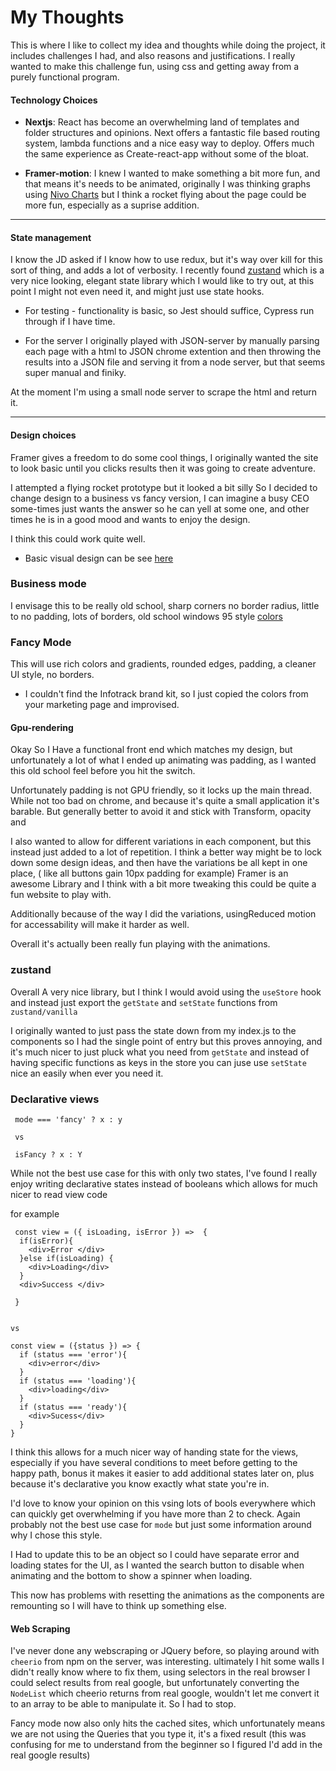 # My Thoughts

This is where I like to collect my idea and thoughts while doing the project, it includes challenges I had, and also reasons and justifications.
I really wanted to make this challenge fun, using css and getting away from a purely functional program.

#### Technology Choices

- **Nextjs**: React has become an overwhelming land of templates and folder structures and opinions. Next offers a fantastic file based routing system, lambda functions and a nice easy way to deploy. Offers much the same experience as Create-react-app without some of the bloat.

- **Framer-motion**: I knew I wanted to make something a bit more fun, and that means it's needs to be animated, originally I was thinking graphs using [Nivo Charts](https://nivo.rocks/) but I think a rocket flying about the page could be more fun, especially as a suprise addition.

---

#### State management

I know the JD asked if I know how to use redux, but it's way over kill for this sort of thing, and adds a lot of verbosity. I recently found [zustand](https://github.com/react-spring/zustand) which is a very nice looking, elegant state library which I would like to try out, at this point I might not even need it, and might just use state hooks.

- For testing - functionality is basic, so Jest should suffice, Cypress run through if I have time.

- For the server I originally played with JSON-server by manually parsing each page with a html to JSON chrome extention and then throwing the results into a JSON file and serving it from a node server, but that seems super manual and finiky.

At the moment I'm using a small node server to scrape the html and return it.

---

#### Design choices

Framer gives a freedom to do some cool things, I originally wanted the site to look basic until you clicks results then it was going to create adventure.

I attempted a flying rocket prototype but it looked a bit silly So I decided to change design to a business vs fancy version, I can imagine a busy CEO some-times just wants the answer so he can yell at some one, and other times he is in a good mood and wants to enjoy the design.

I think this could work quite well.

- Basic visual design can be see [here](./InfoTrackDesign1.png)

### Business mode

I envisage this to be really old school, sharp corners no border radius, little to no padding, lots of borders, old school windows 95 style [colors](https://www.color-hex.com/color-palette/4556)

### Fancy Mode

This will use rich colors and gradients, rounded edges, padding, a cleaner UI style, no borders.

- I couldn't find the Infotrack brand kit, so I just copied the colors from your marketing page and improvised.

#### Gpu-rendering

Okay So I Have a functional front end which matches my design, but unfortunately a lot of what I ended up animating was padding, as I wanted this old school feel before you hit the switch.

Unfortunately padding is not GPU friendly, so it locks up the main thread. While not too bad on chrome, and because it's quite a small application it's barable. But generally better to avoid it and stick with Transform, opacity and

I also wanted to allow for different variations in each component, but this instead just added to a lot of repetition.
I think a better way might be to lock down some design ideas, and then have the variations be all kept in one place, ( like all buttons gain 10px padding for example)
Framer is an awesome Library and I think with a bit more tweaking this could be quite a fun website to play with.

Additionally because of the way I did the variations, usingReduced motion for accessability will make it harder as well.

Overall it's actually been really fun playing with the animations.

### zustand

Overall A very nice library, but I think I would avoid using the `useStore` hook and instead just export the `getState` and `setState` functions from `zustand/vanilla`

I originally wanted to just pass the state down from my index.js to the components so I had the single point of entry but this proves annoying, and it's much nicer to just pluck what you need from `getState` and instead of having specific functions as keys in the store you can juse use `setState` nice an easily when ever you need it.

### Declarative views

```
 mode === 'fancy' ? x : y

 vs

 isFancy ? x : Y

```

While not the best use case for this with only two states, I've found I really enjoy writing declarative states instead of booleans which allows for much nicer to read view code

for example

```
 const view = ({ isLoading, isError }) =>  {
  if(isError){
    <div>Error </div>
  }else if(isLoading) {
    <div>Loading</div>
  }
  <div>Success </div>

 }


vs

const view = ({status }) => {
  if (status === 'error'){
    <div>error</div>
  }
  if (status === 'loading'){
    <div>loading</div>
  }
  if (status === 'ready'){
    <div>Sucess</div>
  }
}

```

I think this allows for a much nicer way of handing state for the views, especially if you have several conditions to meet before getting to the happy path, bonus it makes it easier to add additional states later on, plus because it's declarative you know exactly what state you're in.

I'd love to know your opinion on this vsing lots of bools everywhere which can quickly get overwhelming if you have more than 2 to check.
Again probably not the best use case for `mode` but just some information around why I chose this style.

I Had to update this to be an object so I could have separate error and loading states for the UI, as I wanted the search button to disable when animating and the bottom to show a spinner when loading.

This now has problems with resetting the animations as the components are remounting so I will have to think up something else.

#### Web Scraping

I've never done any webscraping or JQuery before, so playing around with `cheerio` from npm on the server, was interesting. ultimately I hit some walls I didn't really know where to fix them, using selectors in the real browser I could select results from real google, but unfortunately converting the `NodeList` which cheerio returns from real google, wouldn't let me convert it to an array to be able to manipulate it. So I had to stop.

Fancy mode now also only hits the cached sites, which unfortunately means we are not using the Queries that you type it, it's a fixed result (this was confusing for me to understand from the beginner so I figured I'd add in the real google results)
